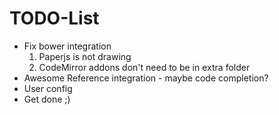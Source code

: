 # TODO-List

- Fix bower integration
  1. Paperjs is not drawing
  2. CodeMirror addons don't need to be in extra folder
- Awesome Reference integration - maybe code completion?
- User config
- Get done ;)